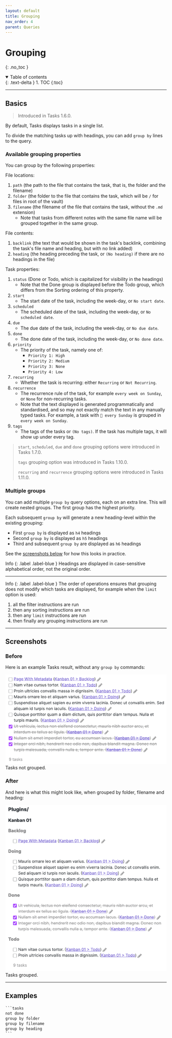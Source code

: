 ```yaml
---
layout: default
title: Grouping
nav_order: 4
parent: Queries
---
```


# Grouping

{: .no_toc }

<details open markdown="block">
  <summary>
    Table of contents
  </summary>
  {: .text-delta }
1. TOC
{:toc}
</details>

---

## Basics

> Introduced in Tasks 1.6.0.

By default, Tasks displays tasks in a single list.

To divide the matching tasks up with headings, you can add `group by` lines to the query.

### Available grouping properties

You can group by the following properties:

File locations:

1. `path` (the path to the file that contains the task, that is, the folder and the filename)
1. `folder` (the folder to the file that contains the task, which will be `/` for files in root of the vault)
1. `filename` (the filename of the file that contains the task, without the `.md` extension)
    * Note that tasks from different notes with the same file name will be grouped together in the same group.

File contents:

1. `backlink` (the text that would be shown in the task's backlink, combining the task's file name and heading, but with no link added)
1. `heading` (the heading preceding the task, or `(No heading)` if there are no headings in the file)

Task properties:

1. `status` (Done or Todo, which is capitalized for visibility in the headings)
    * Note that the Done group is displayed before the Todo group,
      which differs from the Sorting ordering of this property.
1. `start`
   * The start date of the task, including the week-day, or `No start date`.
1. `scheduled`
    * The scheduled date of the task, including the week-day, or `No scheduled date`.
1. `due`
    * The due date of the task, including the week-day, or `No due date`.
1. `done`
    * The done date of the task, including the week-day, or `No done date`.
1. `priority`
    * The priority of the task, namely one of:
        * `Priority 1: High`
        * `Priority 2: Medium`
        * `Priority 3: None`
        * `Priority 4: Low`
1. `recurring`
    * Whether the task is recurring: either `Recurring` or `Not Recurring`.
1. `recurrence`
    * The recurrence rule of the task, for example `every week on Sunday`, or `None` for non-recurring tasks.
    * Note that the text displayed is generated programmatically and standardised, and so may not exactly match the text in any manually typed tasks. For example, a task with `🔁 every Sunday` is grouped in `every week on Sunday`.
1. `tags`
    * The tags of the tasks or `(No tags)`. If the task has multiple tags, it will show up under every tag.

> `start`, `scheduled`, `due` and `done` grouping options were introduced in Tasks 1.7.0.
>
> `tags` grouping option was introduced in Tasks 1.10.0.
>
> `recurring` and `recurrence` grouping options were introduced in Tasks 1.11.0.

### Multiple groups

You can add multiple `group by` query options, each on an extra line.
This will create nested groups.
The first group has the highest priority.

Each subsequent `group by` will generate a new heading-level within the existing grouping:

* First `group by` is displayed as `h4` headings
* Second `group by` is displayed as `h5` headings
* Third and subsequent `group by` are displayed as `h6` headings

See the [screenshots below](#screenshots) for how this looks in practice.

<div class="code-example" markdown="1">
Info
{: .label .label-blue }
Headings are displayed in case-sensitive alphabetical order, not the original order.

---

Info
{: .label .label-blue }
The order of operations ensures that grouping does not modify which tasks are displayed, for example when the `limit` option is used:

1. all the filter instructions are run
1. then any sorting instructions are run
1. then any `limit` instructions are run
1. then finally any grouping instructions are run

</div>

---

## Screenshots

### Before

Here is an example Tasks result, without any `group by` commands:

![Tasks Ungrouped](https://github.com/obsidian-tasks-group/obsidian-tasks/raw/gh-pages/resources/screenshots/tasks_ungrouped.png)
Tasks not grouped.

### After

And here is what this might look like, when grouped by folder, filename and heading:

![Tasks Grouped](https://github.com/obsidian-tasks-group/obsidian-tasks/raw/gh-pages/resources/screenshots/tasks_grouped.png)
Tasks grouped.

---

## Examples

    ```tasks
    not done
    group by folder
    group by filename
    group by heading
    ```
